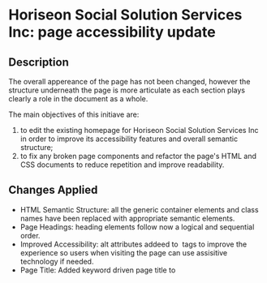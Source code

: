 # Horiseon Social Solution Services Inc: page accessibility update

## Description

The overall appereance of the page has not been changed, however the structure underneath the page is more articulate as each section plays clearly a role in the document as a whole.

The main objectives of this initiave are:

1) to edit the existing homepage for Horiseon Social Solution Services Inc in order to improve its accessibility features and overall semantic structure;
2) to fix any broken page components and refactor the page's HTML and CSS documents to reduce repetition and improve readability.

## Changes Applied

* HTML Semantic Structure:  all the generic container elements and class names have been replaced  with appropriate semantic elements.
* Page Headings: heading elements follow now a logical and sequential order.
* Improved Accessibility: alt attributes addeed to <img> tags to improve the experience so users when visiting the page can use assisitive technology if needed.
* Page Title: Added keyword driven page title to <title> element to improve SEO and help users with disabilities quickly understand the page's content and purpose.


## Credits

This project was completed in digital collaboration with:

- Victor Biscio
- Sam Brooke
- Chris-Eric Dagbo
- Adama Sall

## License
MIT 

